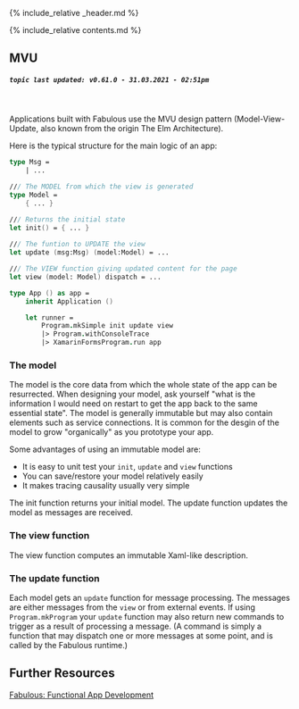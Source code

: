 {% include_relative _header.md %}

{% include_relative contents.md %}

MVU
------
##### `topic last updated: v0.61.0 - 31.03.2021 - 02:51pm`
<br /> 

Applications built with Fabulous use the MVU design pattern (Model-View-Update, also known from the origin The Elm Architecture). 

Here is the typical structure for the main logic of an app:
```fsharp
type Msg =
    | ...

/// The MODEL from which the view is generated
type Model = 
    { ... }

/// Returns the initial state
let init() = { ... }
    
/// The funtion to UPDATE the view
let update (msg:Msg) (model:Model) = ...

/// The VIEW function giving updated content for the page
let view (model: Model) dispatch = ...

type App () as app = 
    inherit Application ()

    let runner = 
        Program.mkSimple init update view
        |> Program.withConsoleTrace
        |> XamarinFormsProgram.run app
```

### The model

The model is the core data from which the whole state of the app can be resurrected.  When designing your model,
ask yourself  "what is the information I would need on restart to get the app back to the same essential state". The model is generally immutable but may also contain elements such as service connections.
It is common for the desgin of the model to grow "organically" as you prototype your app.

Some advantages of using an immutable model are:

* It is easy to unit test your `init`, `update` and `view` functions
* You can save/restore your model relatively easily
* It makes tracing causality usually very simple

The init function returns your initial model.  The update function updates the model as messages are received.

### The view function

The view function computes an immutable Xaml-like description.

### The update function

Each model gets an `update` function for message processing. The messages are either messages from the `view` or from external events.
If using `Program.mkProgram` your `update` function may also return new commands to trigger as a result of processing a message. (A command is simply a function that may dispatch one or more messages at some point, and is called by the Fabulous runtime.)

Further Resources
--------
[Fabulous: Functional App Development](https://devblogs.microsoft.com/xamarin/fabulous-functional-app-development/) 